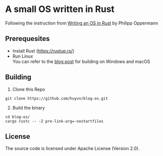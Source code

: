 # A small OS written in Rust

Following the instruction from [Writing an OS in Rust](https://os.phil-opp.com/second-edition/) by Philipp Oppermann

## Prerequesites
* Install Rust (https://rustup.rs/)
* Run Linux <br>You can refer to the [blog post](https://os.phil-opp.com/freestanding-rust-binary/#overwriting-the-entry-point) for building on Windows and macOS

## Building

1. Clone this Repo
```
git clone https://github.com/huyvn/blog-os.git
```
2. Build the binary
```
cd blog-os/
cargo rustc -- -Z pre-link-arg=-nostartfiles
```

## License

The source code is licensed under Apache License (Version 2.0).
